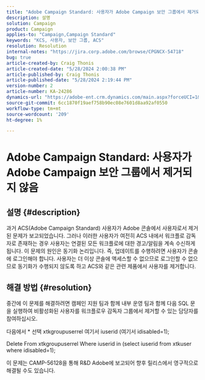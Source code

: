 ```yaml
---
title: "Adobe Campaign Standard: 사용자가 Adobe Campaign 보안 그룹에서 제거되지 않음"
description: 설명
solution: Campaign
product: Campaign
applies-to: "Campaign,Campaign Standard"
keywords: "KCS, 사용자, 보안 그룹, ACS"
resolution: Resolution
internal-notes: "https://jira.corp.adobe.com/browse/CPGNCX-54718"
bug: true
article-created-by: Craig Thonis
article-created-date: "5/28/2024 2:00:38 PM"
article-published-by: Craig Thonis
article-published-date: "5/28/2024 2:19:44 PM"
version-number: 2
article-number: KA-24286
dynamics-url: "https://adobe-ent.crm.dynamics.com/main.aspx?forceUCI=1&pagetype=entityrecord&etn=knowledgearticle&id=38ed8ea5-fa1c-ef11-840a-000d3a37816b"
source-git-commit: 6cc1870f19aef758b90ec08e7601d8aa92af0550
workflow-type: tm+mt
source-wordcount: '209'
ht-degree: 1%

---
```


# Adobe Campaign Standard: 사용자가 Adobe Campaign 보안 그룹에서 제거되지 않음

## 설명 {#description}


과거 ACS(Adobe Campaign Standard) 사용자가 Adobe 콘솔에서 사용자로서 제거된 문제가 보고되었습니다. 그러나 이러한 사용자가 여전히 ACS 내에서 워크플로 감독자로 존재하는 경우 사용자는 연결된 모든 워크플로에 대한 경고/알림을 계속 수신하게 됩니다. 이 문제의 원인은 동기화 논리입니다. 즉, 업데이트를 수행하려면 사용자가 콘솔에 로그인해야 합니다. 사용자는 더 이상 콘솔에 액세스할 수 없으므로 로그인할 수 없으므로 동기화가 수행되지 않도록 하고 ACS와 같은 관련 제품에서 사용자를 제거합니다.


## 해결 방법 {#resolution}


중간에 이 문제를 해결하려면 캠페인 지원 팀과 함께 내부 운영 팀과 함께 다음 SQL 문을 실행하여 비활성화된 사용자를 워크플로우 감독자 그룹에서 제거할 수 있는 담당자를 참여하십시오.

다음에서 \* 선택 xtkgroupuserrel 여기서 iuserid (여기서 idisabled=1);

Delete From xtkgroupuserrel Where iuserid in (select iuserid from xtkuser where idisabled=1);

이 문제는 CAMP-56128을 통해 R&amp;D Adobe에 보고되어 향후 릴리스에서 영구적으로 해결될 수도 있습니다.
